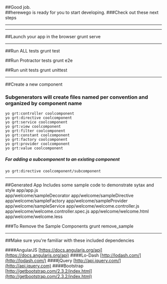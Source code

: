 ##Good job.  
##herewego is ready for you to start developing.
###Check out these next steps

------

------

##Launch your app in the browser
    grunt serve
    
------
    
##Run ALL tests
    grunt test
    
##Run Protractor tests
    grunt e2e
    
##Run unit tests
    grunt unittest

------
    
##Create a new component
### Subgenerators will create files named per convention and organized by component name 
    yo grt:controller coolcomponent
    yo grt:directive coolcomponent
    yo grt:service coolcomponent
    yo grt:view coolcomponent
    yo grt:filter coolcomponent
    yo grt:constant coolcomponent
    yo grt:factory coolcomponent
    yo grt:provider coolcomponent
    yo grt:value coolcomponent
        
##### For adding a subcomponent to an existing component  
    yo grt:directive coolcomponent/subcomponent

------

##Generated App Includes some sample code to demonstrate sytax and style
    app/app.js    
    app/welcome/sampleDecorator
    app/welcome/sampleDirective
    app/welcome/sampleFactory
    app/welcome/sampleProvider
    app/welcome/sampleService
    app/welcome/welcome.controller.js
    app/welcome/welcome.controller.spec.js
    app/welcome/welcome.html
    app/welcome/welcome.less

###To Remove the Sample Components
    grunt remove_sample

------

##Make sure you're familiar with these included dependencies
  
####AngularJS [https://docs.angularjs.org/api](https://docs.angularjs.org/api)
####Lo-Dash [http://lodash.com/](http://lodash.com/)
####jQuery [http://api.jquery.com/](http://api.jquery.com)
####Bootstrap [http://getbootstrap.com/2.3.2/index.html](http://getbootstrap.com/2.3.2/index.html)